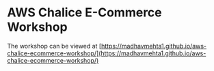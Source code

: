# AWS Chalice E-Commerce Workshop

The workshop can be viewed at [https://madhavmehta1.github.io/aws-chalice-ecommerce-workshop/](https://madhavmehta1.github.io/aws-chalice-ecommerce-workshop/)